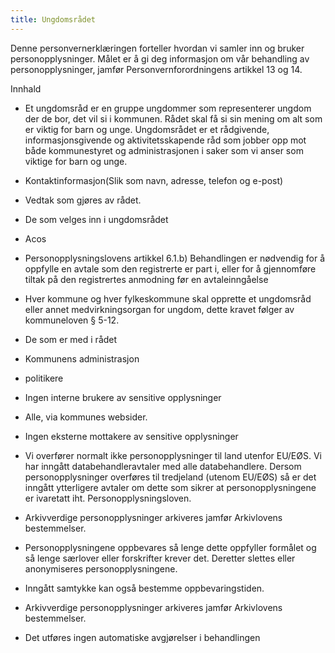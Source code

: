 ```yaml
---
title: Ungdomsrådet
---
```



  

Denne personvernerklæringen forteller hvordan vi samler inn og bruker personopplysninger. Målet er å gi deg informasjon om vår behandling av personopplysninger, jamfør Personvernforordningens artikkel 13 og 14.

  

Innhald

*   Et ungdomsråd er en gruppe ungdommer som representerer ungdom der de bor, det vil si i kommunen. Rådet skal få si sin mening om alt som er viktig for barn og unge. Ungdomsrådet er et rådgivende, informasjonsgivende og aktivitetsskapende råd som jobber opp mot både kommunestyret og administrasjonen i saker som vi anser som viktige for barn og unge.  
    
*   Kontaktinformasjon(Slik som navn, adresse, telefon og e-post)  
    
*   Vedtak som gjøres av rådet.  
    
*   De som velges inn i ungdomsrådet  
    
*   Acos  
    
*   Personopplysningslovens artikkel 6.1.b) Behandlingen er nødvendig for å oppfylle en avtale som den registrerte er part i, eller for å gjennomføre tiltak på den registrertes anmodning før en avtaleinngåelse  
    
*   Hver kommune og hver fylkeskommune skal opprette et ungdomsråd eller annet medvirkningsorgan for ungdom, dette kravet følger av kommuneloven § 5-12.  
    
*   De som er med i rådet  
    
*   Kommunens administrasjon  
    
*   politikere  
    
*   Ingen interne brukere av sensitive opplysninger  
    
*   Alle, via kommunes websider.  
    
*   Ingen eksterne mottakere av sensitive opplysninger  
    
*   Vi overfører normalt ikke personopplysninger til land utenfor EU/EØS. Vi har inngått databehandleravtaler med alle databehandlere. Dersom personopplysninger overføres til tredjeland (utenom EU/EØS) så er det inngått ytterligere avtaler om dette som sikrer at personopplysningene er ivaretatt iht. Personopplysningsloven.  
    
*   Arkivverdige personopplysninger arkiveres jamfør Arkivlovens bestemmelser.  
    
*   Personopplysningene oppbevares så lenge dette oppfyller formålet og så lenge særlover eller forskrifter krever det. Deretter slettes eller anonymiseres personopplysningene.  
    
*   Inngått samtykke kan også bestemme oppbevaringstiden.  
    
*   Arkivverdige personopplysninger arkiveres jamfør Arkivlovens bestemmelser.  
    
*   Det utføres ingen automatiske avgjørelser i behandlingen